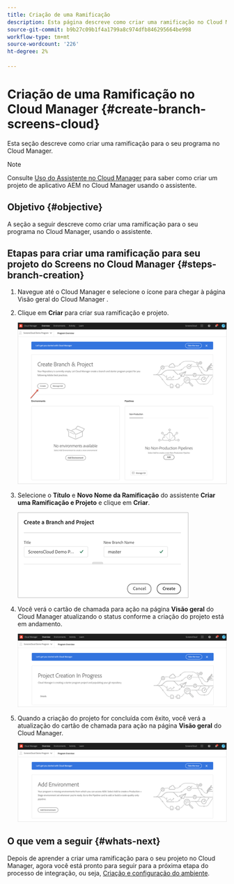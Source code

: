 ```yaml
---
title: Criação de uma Ramificação
description: Esta página descreve como criar uma ramificação no Cloud Manager para Screens as a Cloud Service.
source-git-commit: b9b27c09b1f4a1799a8c974dfb846295664be998
workflow-type: tm+mt
source-wordcount: '226'
ht-degree: 2%

---
```



# Criação de uma Ramificação no Cloud Manager {#create-branch-screens-cloud}

Esta seção descreve como criar uma ramificação para o seu programa no Cloud Manager.

>[!NOTE]
>Consulte [Uso do Assistente no Cloud Manager](https://experienceleague.adobe.com/docs/experience-manager-cloud-service/onboarding/getting-access/create-application-project/using-the-wizard.html?lang=en) para saber como criar um projeto de aplicativo AEM no Cloud Manager usando o assistente.

## Objetivo {#objective}

A seção a seguir descreve como criar uma ramificação para o seu programa no Cloud Manager, usando o assistente.

## Etapas para criar uma ramificação para seu projeto do Screens no Cloud Manager {#steps-branch-creation}

1. Navegue até o Cloud Manager e selecione o ícone para chegar à página Visão geral do Cloud Manager .

1. Clique em **Criar** para criar sua ramificação e projeto.

   ![imagem](/help/screens-cloud/assets/onboarding/create-branch1.png)

1. Selecione o **Título** e **Novo Nome da Ramificação** do assistente **Criar uma Ramificação e Projeto** e clique em **Criar**.

   ![imagem](/help/screens-cloud/assets/onboarding/create-branch2.png)

1. Você verá o cartão de chamada para ação na página **Visão geral** do Cloud Manager atualizando o status conforme a criação do projeto está em andamento.

   ![imagem](/help/screens-cloud/assets/onboarding/create-branch3.png)

1. Quando a criação do projeto for concluída com êxito, você verá a atualização do cartão de chamada para ação na página **Visão geral** do Cloud Manager.

   ![imagem](/help/screens-cloud/assets/onboarding/create-branch4.png)

## O que vem a seguir {#whats-next}

Depois de aprender a criar uma ramificação para o seu projeto no Cloud Manager, agora você está pronto para seguir para a próxima etapa do processo de integração, ou seja, [Criação e configuração do ambiente](/help/screens-cloud/onboarding-screens-cloud/creating-an-environment.md).